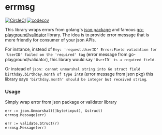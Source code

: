# errmsg
[![CircleCI](https://circleci.com/gh/daisy1754/errmsg.svg?style=svg)](https://circleci.com/gh/daisy1754/errmsg)
[![codecov](https://codecov.io/gh/daisy1754/errmsg/branch/master/graph/badge.svg?token=NSE90I0AVQ)](https://codecov.io/gh/daisy1754/errmsg)

This library wraps errors from golang's [json package](https://golang.org/pkg/encoding/json)
and famous [go-playground/validator](https://github.com/go-playground/validator) library. 
The idea is to provide error message that is more friendly for consumer of your json APIs.

For instance, instead of 
`Key: 'request.UserID' Error:Field validation for 'UserID' failed on the 'required' tag` (error message from go-playground/validator),
this library would say `'UserID' is a required field`. 

Or instead of `json: cannot unmarshal string into Go struct field birthday.birthday.month of type int8` (error message from json pkg)
 this library says `'birthday.month' should be integer but received string`.

### Usage

Simply wrap error from json package or validator library

```
err := json.Unmarshal([]byte(input), &struct)
errmsg.Message(err)
``` 

```
err := validate.Struct(r)
errmsg.Message(err)
```

